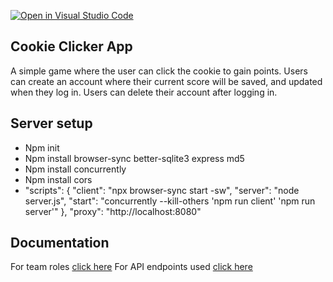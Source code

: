 [![Open in Visual Studio Code](https://classroom.github.com/assets/open-in-vscode-f059dc9a6f8d3a56e377f745f24479a46679e63a5d9fe6f495e02850cd0d8118.svg)](https://classroom.github.com/online_ide?assignment_repo_id=6356164&assignment_repo_type=AssignmentRepo)
## Cookie Clicker App

A simple game where the user can click the cookie to gain points. Users can create an account where their current score will be saved, and updated when they log in. Users can delete their account after logging in.

## Server setup
- Npm init
- Npm install browser-sync better-sqlite3 express md5
- Npm install concurrently
- Npm install cors
- "scripts": {
    "client": "npx browser-sync start -sw",
    "server": "node server.js",
    "start": "concurrently --kill-others 'npm run client' 'npm run server'"
  },
    "proxy": "http://localhost:8080"


## Documentation
For team roles [click here](https://github.com/jdmar3-comp426/a99-the-tyrannacodus-hex-s-1/blob/main/docs/teamRoles.md)
For API endpoints used [click here](https://github.com/jdmar3-comp426/a99-the-tyrannacodus-hex-s-1/blob/main/docs/endpointsList.md)

